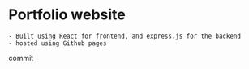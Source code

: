 # Portfolio website 
    - Built using React for frontend, and express.js for the backend
    - hosted using Github pages
commit

